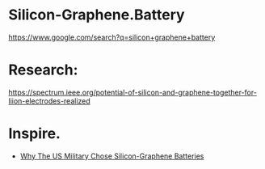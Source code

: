 # Silicon-Graphene.Battery
https://www.google.com/search?q=silicon+graphene+battery

# Research:
https://spectrum.ieee.org/potential-of-silicon-and-graphene-together-for-liion-electrodes-realized

# Inspire.
- [Why The US Military Chose Silicon-Graphene Batteries](https://youtu.be/l60hjFvj64s)
